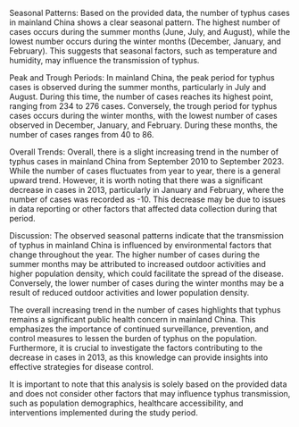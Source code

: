 Seasonal Patterns: 
Based on the provided data, the number of typhus cases in mainland China shows a clear seasonal pattern. The highest number of cases occurs during the summer months (June, July, and August), while the lowest number occurs during the winter months (December, January, and February). This suggests that seasonal factors, such as temperature and humidity, may influence the transmission of typhus.

Peak and Trough Periods: 
In mainland China, the peak period for typhus cases is observed during the summer months, particularly in July and August. During this time, the number of cases reaches its highest point, ranging from 234 to 276 cases. Conversely, the trough period for typhus cases occurs during the winter months, with the lowest number of cases observed in December, January, and February. During these months, the number of cases ranges from 40 to 86.

Overall Trends: 
Overall, there is a slight increasing trend in the number of typhus cases in mainland China from September 2010 to September 2023. While the number of cases fluctuates from year to year, there is a general upward trend. However, it is worth noting that there was a significant decrease in cases in 2013, particularly in January and February, where the number of cases was recorded as -10. This decrease may be due to issues in data reporting or other factors that affected data collection during that period.

Discussion: 
The observed seasonal patterns indicate that the transmission of typhus in mainland China is influenced by environmental factors that change throughout the year. The higher number of cases during the summer months may be attributed to increased outdoor activities and higher population density, which could facilitate the spread of the disease. Conversely, the lower number of cases during the winter months may be a result of reduced outdoor activities and lower population density.

The overall increasing trend in the number of cases highlights that typhus remains a significant public health concern in mainland China. This emphasizes the importance of continued surveillance, prevention, and control measures to lessen the burden of typhus on the population. Furthermore, it is crucial to investigate the factors contributing to the decrease in cases in 2013, as this knowledge can provide insights into effective strategies for disease control.

It is important to note that this analysis is solely based on the provided data and does not consider other factors that may influence typhus transmission, such as population demographics, healthcare accessibility, and interventions implemented during the study period.